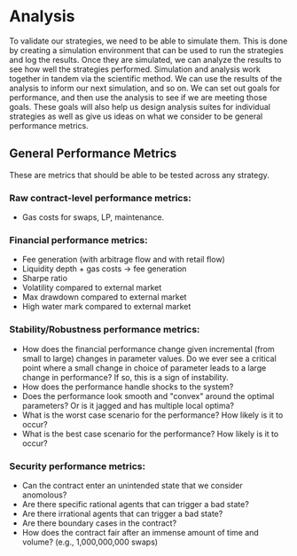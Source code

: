 # Analysis
To validate our strategies, we need to be able to simulate them. 
This is done by creating a simulation environment that can be used to run the strategies and log the results.
Once they are simulated, we can analyze the results to see how well the strategies performed.
Simulation and analysis work together in tandem via the scientific method. 
We can use the results of the analysis to inform our next simulation, and so on.
We can set out goals for performance, and then use the analysis to see if we are meeting those goals.
These goals will also help us design analysis suites for individual strategies as well as give us ideas on what we consider to be general performance metrics.

## General Performance Metrics
These are metrics that should be able to be tested across any strategy.

### Raw contract-level performance metrics:
- Gas costs for swaps, LP, maintenance.


### Financial performance metrics:
- Fee generation (with arbitrage flow and with retail flow)
- Liquidity depth + gas costs -> fee generation
- Sharpe ratio
- Volatility compared to external market
- Max drawdown compared to external market
- High water mark compared to external market

### Stability/Robustness performance metrics:
- How does the financial performance change given incremental (from small to large) changes in parameter values. 
Do we ever see a critical point where a small change in choice of parameter leads to a large change in performance?
If so, this is a sign of instability.
- How does the performance handle shocks to the system?
- Does the performance look smooth and "convex" around the optimal parameters? Or is it jagged and has multiple local optima?
- What is the worst case scenario for the performance? How likely is it to occur?
- What is the best case scenario for the performance? How likely is it to occur?

### Security performance metrics:
- Can the contract enter an unintended state that we consider anomolous? 
- Are there specific rational agents that can trigger a bad state?
- Are there irrational agents that can trigger a bad state?
- Are there boundary cases in the contract?
- How does the contract fair after an immense amount of time and volume? (e.g., 1,000,000,000 swaps)